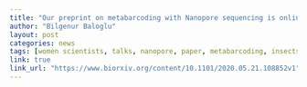```yaml
---
title: "Our preprint on metabarcoding with Nanopore sequencing is online!"
author: "Bilgenur Baloglu"
layout: post
categories: news
tags: [women scientists, talks, nanopore, paper, metabarcoding, insects]
link: true
link_url: "https://www.biorxiv.org/content/10.1101/2020.05.21.108852v1" 
---
```

